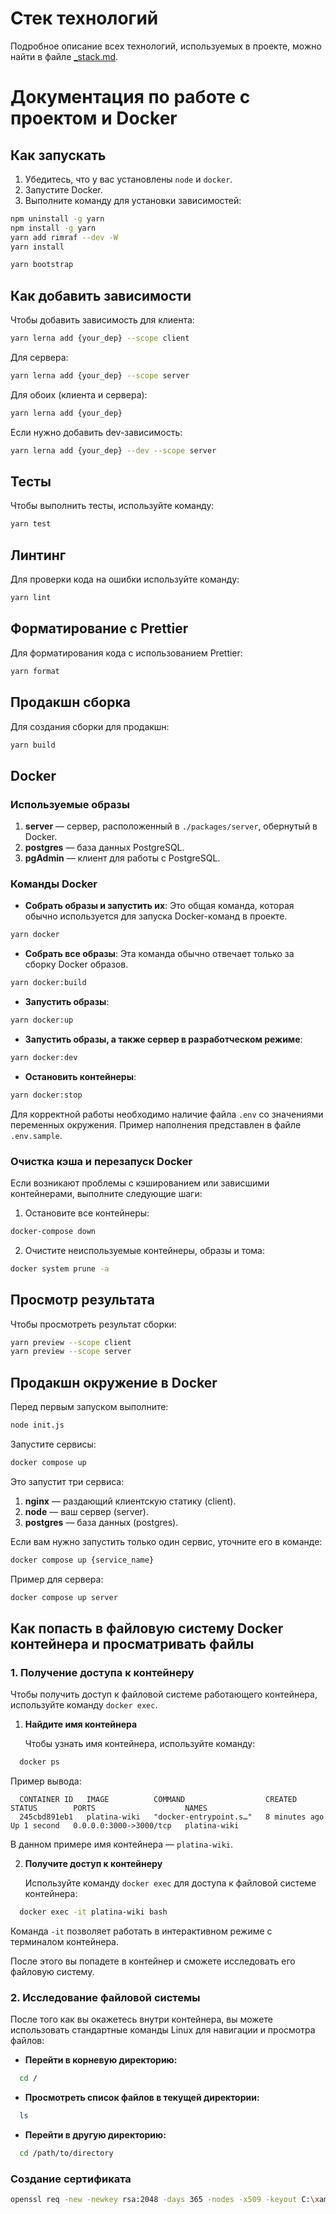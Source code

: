 # Стек технологий

Подробное описание всех технологий, используемых в проекте, можно найти в файле [_stack.md](./_stack.md).

# Документация по работе с проектом и Docker

## Как запускать

1. Убедитесь, что у вас установлены `node` и `docker`.
2. Запустите Docker.
3. Выполните команду для установки зависимостей:

 ```bash
npm uninstall -g yarn
npm install -g yarn
yarn add rimraf --dev -W
yarn install

yarn bootstrap
 ```

## Как добавить зависимости

Чтобы добавить зависимость для клиента:

```bash
yarn lerna add {your_dep} --scope client
```

Для сервера:

```bash
yarn lerna add {your_dep} --scope server
```

Для обоих (клиента и сервера):

```bash
yarn lerna add {your_dep}
```

Если нужно добавить dev-зависимость:

```bash
yarn lerna add {your_dep} --dev --scope server
```

## Тесты

Чтобы выполнить тесты, используйте команду:

```bash
yarn test
```

## Линтинг

Для проверки кода на ошибки используйте команду:

```bash
yarn lint
```

## Форматирование с Prettier

Для форматирования кода с использованием Prettier:

```bash
yarn format
```

## Продакшн сборка

Для создания сборки для продакшн:

```bash
yarn build
```

## Docker

### Используемые образы

1. **server** — сервер, расположенный в `./packages/server`, обернутый в Docker.
2. **postgres** — база данных PostgreSQL.
3. **pgAdmin** — клиент для работы с PostgreSQL.

### Команды Docker

- **Собрать образы и запустить их**: Это общая команда, которая обычно используется для запуска Docker-команд в проекте.

```bash
yarn docker
```

- **Собрать все образы**: Эта команда обычно отвечает только за сборку Docker образов.

```bash
yarn docker:build
```

- **Запустить образы**:

```bash
yarn docker:up
```

- **Запустить образы, а также сервер в разработческом режиме**:

```bash
yarn docker:dev
```

- **Остановить контейнеры**:

```bash
yarn docker:stop
```

Для корректной работы необходимо наличие файла `.env` со значениями переменных окружения. Пример наполнения представлен
в файле `.env.sample`.

### Очистка кэша и перезапуск Docker

Если возникают проблемы с кэшированием или зависшими контейнерами, выполните следующие шаги:

1. Остановите все контейнеры:

 ```bash
docker-compose down
 ```

2. Очистите неиспользуемые контейнеры, образы и тома:

 ```bash
docker system prune -a
 ```

## Просмотр результата

Чтобы просмотреть результат сборки:

```bash
yarn preview --scope client
yarn preview --scope server
```

## Продакшн окружение в Docker

Перед первым запуском выполните:

```bash
node init.js
```

Запустите сервисы:

```bash
docker compose up
```

Это запустит три сервиса:

1. **nginx** — раздающий клиентскую статику (client).
2. **node** — ваш сервер (server).
3. **postgres** — база данных (postgres).

Если вам нужно запустить только один сервис, уточните его в команде:

```bash
docker compose up {service_name}
```

Пример для сервера:

```bash
docker compose up server
```

## Как попасть в файловую систему Docker контейнера и просматривать файлы

### 1. Получение доступа к контейнеру

Чтобы получить доступ к файловой системе работающего контейнера, используйте команду `docker exec`.

1. **Найдите имя контейнера**

   Чтобы узнать имя контейнера, используйте команду:

 ```bash
   docker ps
 ```

Пример вывода:

 ```
   CONTAINER ID   IMAGE          COMMAND                  CREATED         STATUS        PORTS                    NAMES
   245cbd891eb1   platina-wiki   "docker-entrypoint.s…"   8 minutes ago   Up 1 second   0.0.0.0:3000->3000/tcp   platina-wiki
 ```

В данном примере имя контейнера — `platina-wiki`.

2. **Получите доступ к контейнеру**

   Используйте команду `docker exec` для доступа к файловой системе контейнера:

 ```bash
   docker exec -it platina-wiki bash
 ```

Команда `-it` позволяет работать в интерактивном режиме с терминалом контейнера.

После этого вы попадете в контейнер и сможете исследовать его файловую систему.

### 2. Исследование файловой системы

После того как вы окажетесь внутри контейнера, вы можете использовать стандартные команды Linux для навигации и
просмотра файлов:

- **Перейти в корневую директорию:**

```bash
  cd /
```

- **Просмотреть список файлов в текущей директории:**

```bash
  ls
```

- **Перейти в другую директорию:**

```bash
  cd /path/to/directory
```

### Создание сертификата
```bash
openssl req -new -newkey rsa:2048 -days 365 -nodes -x509 -keyout C:\xampp\htdocs\domains\platina-wiki\ssl\certs\localhost.key -out C:\xampp\htdocs\domains\platina-wiki\ssl\certs\localhost.crt
```
